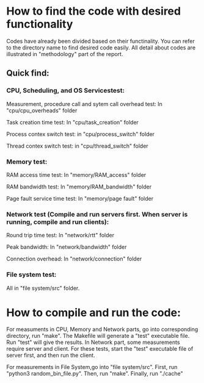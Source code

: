 # How to find the code with desired functionality
Codes have already been divided based on their functinality. You can refer to the directory name to find desired code easily. All detail about codes are illustrated in "methodology" part of the report.

## Quick find:
### CPU, Scheduling, and OS Servicestest:
Measurement, procedure call and sytem call overhead test: In "cpu/cpu_overheads" folder

Task creation time test: In "cpu/task_creation" folder

Process contex switch test: in "cpu/process_switch" folder

Thread contex switch test: in "cpu/thread_switch" folder

### Memory test:
RAM access time test: In "memory/RAM_access" folder

RAM bandwidth test: In "memory/RAM_bandwidth" folder

Page fault service time test:  In "memory/page fault" folder

### Network test (Compile and run servers first. When server is running, compile and run clients):
Round trip time test: In "network/rtt" folder

Peak bandwidth: In "network/bandwidth" folder

Connection overhead: In "network/connection" folder

### File system test:
All in "file system/src" folder.

# How to compile and run the code:
 For measuments in CPU, Memory and Network parts, go into corresponding directory, run "make". The Makefile will generate a "test" executable file. Run "test" will give the results. In Network part, some measurements require server and client. For these tests, start the "test" executable file of server first, and then run the client.

For measurements in File System,go into "file system/src". First, run "python3 random_bin_file.py". Then, run "make". Finally, run "./cache"
